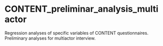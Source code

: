 # CONTENT_preliminar_analysis_multiactor
Regression analyses of specific variables of CONTENT questionnaires. Preliminary analyses for multiactor interview.
